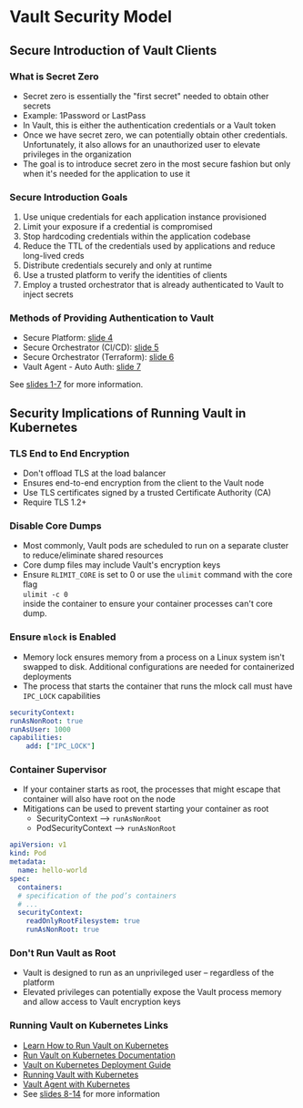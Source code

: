<!-- cSpell:ignore -->
# Vault Security Model

## Secure Introduction of Vault Clients

### What is Secret Zero

- Secret zero is essentially the "first secret" needed to obtain other secrets
- Example: 1Password or LastPass
- In Vault, this is either the authentication credentials or a Vault token
- Once we have secret zero, we can potentially obtain other credentials. Unfortunately, it also allows for an unauthorized user to elevate privileges in the organization
- The goal is to introduce secret zero in the most secure fashion but only when it's needed for the application to use it

### Secure Introduction Goals

1. Use unique credentials for each application instance provisioned
1. Limit your exposure if a credential is compromised
1. Stop hardcoding credentials within the application codebase
1. Reduce the TTL of the credentials used by applications and reduce long-lived creds
1. Distribute credentials securely and only at runtime
1. Use a trusted platform to verify the identities of clients
1. Employ a trusted orchestrator that is already authenticated to Vault to inject secrets

### Methods of Providing Authentication to Vault

- Secure Platform: [slide 4](operations-training/03-Employ-the-Vault-Security-Model.pdf)
- Secure Orchestrator (CI/CD): [slide 5](operations-training/03-Employ-the-Vault-Security-Model.pdf)
- Secure Orchestrator (Terraform): [slide 6](operations-training/03-Employ-the-Vault-Security-Model.pdf)
- Vault Agent - Auto Auth: [slide 7](operations-training/03-Employ-the-Vault-Security-Model.pdf)

See [slides 1-7](operations-training/03-Employ-the-Vault-Security-Model.pdf) for more information.

## Security Implications of Running Vault in Kubernetes

### TLS End to End Encryption

- Don't offload TLS at the load balancer
- Ensures end-to-end encryption from the client to the Vault node
- Use TLS certificates signed by a trusted Certificate Authority (CA)
- Require TLS 1.2+

### Disable Core Dumps

- Most commonly, Vault pods are scheduled to run on a separate cluster to reduce/eliminate shared resources
- Core dump files may include Vault's encryption keys
- Ensure `RLIMIT_CORE` is set to 0 or use the `ulimit` command with the core flag  
  `ulimit -c 0`  
  inside the container to ensure your container processes can't core dump.

### Ensure `mlock` is Enabled

- Memory lock ensures memory from a process on a Linux system isn't swapped to disk. Additional configurations are needed for containerized deployments
- The process that starts the container that runs the mlock call must have `IPC_LOCK` capabilities

```yaml
securityContext: 
runAsNonRoot: true 
runAsUser: 1000 
capabilities: 
    add: ["IPC_LOCK"]
```

### Container Supervisor

- If your container starts as root, the processes that might escape that container will also have root on the node
- Mitigations can be used to prevent starting your container as root
  - SecurityContext --> `runAsNonRoot`
  - PodSecurityContext --> `runAsNonRoot`

```yaml
apiVersion: v1
kind: Pod
metadata:
  name: hello-world
spec:
  containers:
  # specification of the pod’s containers
  # ...
  securityContext:
    readOnlyRootFilesystem: true
    runAsNonRoot: true
```

### Don't Run Vault as Root

- Vault is designed to run as an unprivileged user – regardless of the platform
- Elevated privileges can potentially expose the Vault process memory and allow access to Vault encryption keys

### Running Vault on Kubernetes Links

- [Learn How to Run Vault on Kubernetes](https://www.hashicorp.com/blog/learn-how-to-run-vault-on-kubernetes)
- [Run Vault on Kubernetes Documentation](https://developer.hashicorp.com/vault/docs/platform/k8s/helm/run)
- [Vault on Kubernetes Deployment Guide](https://developer.hashicorp.com/vault/tutorials/kubernetes/kubernetes-raft-deployment-guide)
- [Running Vault with Kubernetes](https://www.hashicorp.com/products/vault/kubernetes)
- [Vault Agent with Kubernetes](https://developer.hashicorp.com/vault/tutorials/kubernetes/agent-kubernetes)
- See [slides 8-14](operations-training/03-Employ-the-Vault-Security-Model.pdf) for more information
